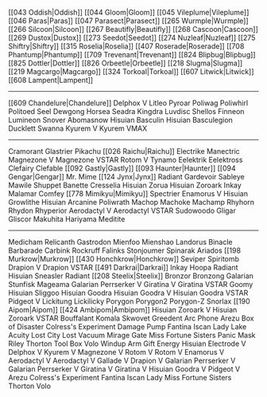 [[043 Oddish|Oddish]]
[[044 Gloom|Gloom]]
[[045 Vileplume|Vileplume]]
[[046 Paras|Paras]]
[[047 Parasect|Parasect]]
[[265 Wurmple|Wurmple]]
[[266 Silcoon|Silcoon]]
[[267 Beautifly|Beautifly]]
[[268 Cascoon|Cascoon]]
[[269 Dustox|Dustox]]
[[273 Seedot|Seedot]]
[[274 Nuzleaf|Nuzleaf]]
[[275 Shiftry|Shiftry]]
[[315 Roselia|Roselia]]
[[407 Roserade|Roserade]]
[[708 Phantump|Phantump]]
[[709 Trevenant|Trevenant]]
[[824 Blipbug|Blipbug]]
[[825 Dottler|Dottler]]
[[826 Orbeetle|Orbeetle]]
[[218 Slugma|Slugma]]
[[219 Magcargo|Magcargo]]
[[324 Torkoal|Torkoal]]
[[607 Litwick|Litwick]]
[[608 Lampent|Lampent]]

----

[[609 Chandelure|Chandelure]]
Delphox V
Litleo
Pyroar
Poliwag
Poliwhirl
Politoed
Seel
Dewgong
Horsea
Seadra
Kingdra
Luvdisc
Shellos
Finneon
Lumineon
Snover
Abomasnow
Hisuian Basculin
Hisuian Basculegion
Ducklett
Swanna
Kyurem V
Kyurem VMAX

----

Cramorant
Glastrier
Pikachu
[[026 Raichu|Raichu]]
Electrike
Manectric
Magnezone V
Magnezone VSTAR
Rotom V
Tynamo
Eelektrik
Eelektross
Clefairy
Clefable
[[092 Gastly|Gastly]]
[[093 Haunter|Haunter]]
[[094 Gengar|Gengar]]
Mr. Mime
[[124 Jynx|Jynx]]
Radiant Gardevoir
Sableye
Mawile
Shuppet 
Banette
Cresselia
Hisuian Zorua
Hisuian Zoroark
Inkay
Malamar
Comfey
[[778 Mimikyu|Mimikyu]]
Spectrier
Enamorus V
Hisuian Growlithe
Hisuian Arcanine
Poliwrath
Machop
Machoke
Machamp
Rhyhorn
Rhydon
Rhyperior
Aerodactyl V
Aerodactyl VSTAR
Sudowoodo
Gligar
Gliscor
Makuhita
Hariyama
Meditite

----

Medicham
Relicanth
Gastrodon
Mienfoo
Mienshao
Landorus
Binacle
Barbarade
Carbink
Rockruff
Falinks
Stonjoumer
Spinarak
Ariados
[[198 Murkrow|Murkrow]]
[[430 Honchkrow|Honchkrow]]
Seviper
Spiritomb
Drapion V
Drapion VSTAR
[[491 Darkrai|Darkrai]]
Inkay
Hoopa
Radiant Hisuian Sneasler
Radiant [[208 Steelix|Steelix]]
Bronzor
Bronzong
Galarian Stunfisk
Mageama
Galarian Perrserker V
Giratina V
Giratina VSTAR
Goomy
Hisuian Sliggoo
Hisuian Goodra
Hisuian Goodra V
Hisuian Goodra VSTAR
Pidgeot  V
Lickitung
Lickilicky
Porygon
Porygon2
Porygon-Z
Snorlax
[[190 Aipom|Aipom]]
[[424 Ambipom|Ambipom]]
Hisuian Zoroark V
Hisuian Zoroark VSTAR
Bouffalant
Komala
Skwovet
Greedent
Arc Phone
Arezu
Box of Disaster
Colress's Experiment
Damage Pump
Fantina
Iscan
Lady
Lake Acuity
Lost City
Lost Vacuum
Mirage Gate
Miss Fortune Sisters
Panic Mask
Riley
Thorton
Tool Box
Volo
Windup Arm
Gift Energy
Hisuian Electrode V
Delphox V
Kyurem V
Magnezone V
Rotom V
Rotom V
Enamorus V
Aerodactyl V
Aerodactyl V
Gallade V
Drapion V
Galarian Perrserker V
Galarian Perrserker V
Giratina V
Giratina V
Hisuian Goodra V
Pidgeot V
Arezu
Colress's Experiment
Fantina
Iscan
Lady
Miss Fortune Sisters
Thorton
Volo